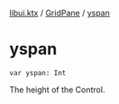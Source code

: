 [libui.ktx](../README.md) / [GridPane](README.md) / [yspan](yspan.md)

# yspan

`var yspan: Int`

The height of the Control.
